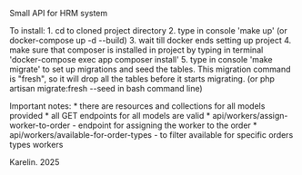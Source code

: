 Small API for HRM system

To install:
    1. cd to cloned project directory
    2. type in console 'make up' (or docker-compose up -d --build)
    3. wait till docker ends setting up project
    4. make sure that composer is installed in project by typing in terminal 'docker-compose exec app composer install'
    5. type in console 'make migrate' to set up migrations and seed the tables. This migration command is "fresh", so it will drop all the tables before it starts migrating. (or php artisan migrate:fresh --seed in bash command line)

Important notes:
    * there are resources and collections for all models provided
    * all GET endpoints for all models are valid
    * api/workers/assign-worker-to-order - endpoint for assigning the worker to the order
    * api/workers/available-for-order-types - to filter available for specific orders types workers

Karelin. 2025
